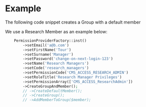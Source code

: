 # Example

The following code snippet creates a Group
with a default member

We use a Research Member as an example below:

```php
    PermissionProviderFactory::inst()
        ->setEmail('a@b.com')
        ->setFirstName('Tour')
        ->setSurname('Manager')
        ->setPassword('change-on-next-login-123')
        ->setName('Research Managers')
        ->setCode('research_managers')
        ->setPermissionCode('CMS_ACCESS_RESEARCH_ADMIN')
        ->setRoleTitle('Research Manager Privileges')
        ->setPermissionArray(['CMS_ACCESS_ResearchAdmin'])
        ->CreateGroupAndMember();
        // ->CreateDefaultMember();
        // ->CreateGroup();
        // ->AddMemberToGroup($member);
```
